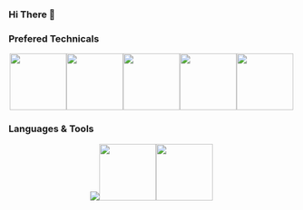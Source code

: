 ### Hi There 👋
### Prefered Technicals
<p align="center">
  <img src="https://media3.giphy.com/media/ln7z2eWriiQAllfVcn/200w.webp" width="100"><img src="https://i.giphy.com/media/LMt9638dO8dftAjtco/200.webp" width="100"><img src="https://i.giphy.com/media/eNAsjO55tPbgaor7ma/200w.webp" width="100"><img src="https://i.giphy.com/media/VgGthkhUvGgOit7Y9i/200.webp" width="100"><img src="https://media3.giphy.com/media/kdFc8fubgS31b8DsVu/giphy.webp" width="100">
</p>

### Languages & Tools
<p align="center">
  <a href="https://skillicons.dev">
    <img src="https://skillicons.dev/icons?i=c,java,rust,solidity,markdown,go,remix,js,ts,py,react,redux,nextjs,nuxtjs,vue,nodejs,ruby,mongodb,mysql,postgres,docker,ubuntu,aws" /><img src="https://cdn.simpleicons.org/web3dotjs/F16822"  width="100"><img src="https://cdn.simpleicons.org/ethereum/3C3C3D"  width="100">
  </a>
</p>

